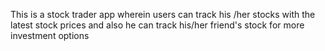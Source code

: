 This is a stock trader app wherein users can track his /her stocks with the latest stock prices and also he can track his/her friend's stock for more investment options
